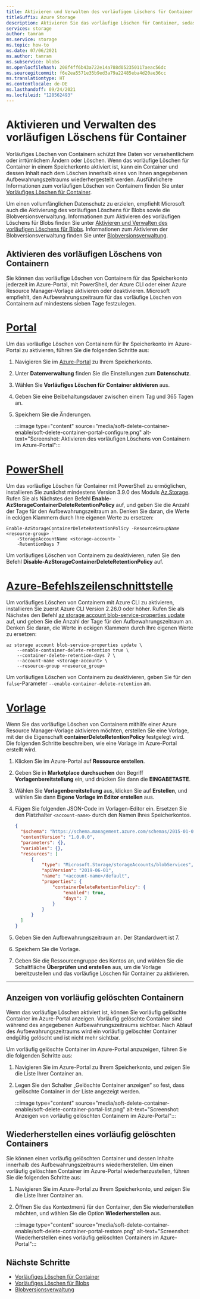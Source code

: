 ```yaml
---
title: Aktivieren und Verwalten des vorläufigen Löschens für Container
titleSuffix: Azure Storage
description: Aktivieren Sie das vorläufige Löschen für Container, sodass Sie Ihre Daten leichter wiederherstellen können, wenn diese irrtümlich geändert oder gelöscht wurden.
services: storage
author: tamram
ms.service: storage
ms.topic: how-to
ms.date: 07/06/2021
ms.author: tamram
ms.subservice: blobs
ms.openlocfilehash: 208f4ff6b43a722e14a788d052350117aeac56dc
ms.sourcegitcommit: f6e2ea5571e35b9ed3a79a22485eba4d20ae36cc
ms.translationtype: HT
ms.contentlocale: de-DE
ms.lasthandoff: 09/24/2021
ms.locfileid: "128562493"
---
```

# <a name="enable-and-manage-soft-delete-for-containers"></a>Aktivieren und Verwalten des vorläufigen Löschens für Container

Vorläufiges Löschen von Containern schützt Ihre Daten vor versehentlichem oder irrtümlichem Ändern oder Löschen. Wenn das vorläufige Löschen für Container in einem Speicherkonto aktiviert ist, kann ein Container und dessen Inhalt nach dem Löschen innerhalb eines von Ihnen angegebenen Aufbewahrungszeitraums wiederhergestellt werden. Ausführlichere Informationen zum vorläufigen Löschen von Containern finden Sie unter [Vorläufiges Löschen für Container](soft-delete-container-overview.md).

Um einen vollumfänglichen Datenschutz zu erzielen, empfiehlt Microsoft auch die Aktivierung des vorläufigen Löschens für Blobs sowie die Blobversionsverwaltung. Informationen zum Aktivieren des vorläufigen Löschens für Blobs finden Sie unter [Aktivieren und Verwalten des vorläufigen Löschens für Blobs](soft-delete-blob-enable.md). Informationen zum Aktivieren der Blobversionsverwaltung finden Sie unter [Blobversionsverwaltung](versioning-overview.md).

## <a name="enable-container-soft-delete"></a>Aktivieren des vorläufigen Löschens von Containern

Sie können das vorläufige Löschen von Containern für das Speicherkonto jederzeit im Azure-Portal, mit PowerShell, der Azure CLI oder einer Azure Resource Manager-Vorlage aktivieren oder deaktivieren. Microsoft empfiehlt, den Aufbewahrungszeitraum für das vorläufige Löschen von Containern auf mindestens sieben Tage festzulegen.

# <a name="portal"></a>[Portal](#tab/azure-portal)

Um das vorläufige Löschen von Containern für Ihr Speicherkonto im Azure-Portal zu aktivieren, führen Sie die folgenden Schritte aus:

1. Navigieren Sie im [Azure-Portal](https://portal.azure.com/) zu Ihrem Speicherkonto.
1. Unter **Datenverwaltung** finden Sie die Einstellungen zum **Datenschutz**.
1. Wählen Sie **Vorläufiges Löschen für Container aktivieren** aus.
1. Geben Sie eine Beibehaltungsdauer zwischen einem Tag und 365 Tagen an.
1. Speichern Sie die Änderungen.

    :::image type="content" source="media/soft-delete-container-enable/soft-delete-container-portal-configure.png" alt-text="Screenshot: Aktivieren des vorläufigen Löschens von Containern im Azure-Portal":::

# <a name="powershell"></a>[PowerShell](#tab/powershell)

Um das vorläufige Löschen für Container mit PowerShell zu ermöglichen, installieren Sie zunächst mindestens Version 3.9.0 des Moduls [Az.Storage](https://www.powershellgallery.com/packages/Az.Storage). Rufen Sie als Nächstes den Befehl **Enable-AzStorageContainerDeleteRetentionPolicy** auf, und geben Sie die Anzahl der Tage für den Aufbewahrungszeitraum an. Denken Sie daran, die Werte in eckigen Klammern durch Ihre eigenen Werte zu ersetzen:

```azurepowershell-interactive
Enable-AzStorageContainerDeleteRetentionPolicy -ResourceGroupName <resource-group> `
    -StorageAccountName <storage-account> `
    -RetentionDays 7
```

Um vorläufiges Löschen von Containern zu deaktivieren, rufen Sie den Befehl **Disable-AzStorageContainerDeleteRetentionPolicy** auf.

# <a name="azure-cli"></a>[Azure-Befehlszeilenschnittstelle](#tab/azure-cli)

Um vorläufiges Löschen von Containern mit Azure CLI zu aktivieren, installieren Sie zuerst Azure CLI Version 2.26.0 oder höher. Rufen Sie als Nächstes den Befehl [az storage account blob-service-properties update](/cli/azure/storage/account/blob-service-properties#az_storage_account_blob_service_properties_update) auf, und geben Sie die Anzahl der Tage für den Aufbewahrungszeitraum an. Denken Sie daran, die Werte in eckigen Klammern durch Ihre eigenen Werte zu ersetzen:

```azurecli-interactive
az storage account blob-service-properties update \
    --enable-container-delete-retention true \
    --container-delete-retention-days 7 \
    --account-name <storage-account> \
    --resource-group <resource_group>
```

Um vorläufiges Löschen von Containern zu deaktivieren, geben Sie für den `false`-Parameter `--enable-container-delete-retention` an.

# <a name="template"></a>[Vorlage](#tab/template)

Wenn Sie das vorläufige Löschen von Containern mithilfe einer Azure Resource Manager-Vorlage aktivieren möchten, erstellen Sie eine Vorlage, mit der die Eigenschaft **containerDeleteRetentionPolicy** festgelegt wird. Die folgenden Schritte beschreiben, wie eine Vorlage im Azure-Portal erstellt wird.

1. Klicken Sie im Azure-Portal auf **Ressource erstellen**.
1. Geben Sie in **Marketplace durchsuchen** den Begriff **Vorlagenbereitstellung** ein, und drücken Sie dann die **EINGABETASTE**.
1. Wählen Sie **Vorlagenbereitstellung** aus, klicken Sie auf **Erstellen**, und wählen Sie dann **Eigene Vorlage im Editor erstellen** aus.
1. Fügen Sie folgenden JSON-Code im Vorlagen-Editor ein. Ersetzen Sie den Platzhalter `<account-name>` durch den Namen Ihres Speicherkontos.

    ```json
    {
      "$schema": "https://schema.management.azure.com/schemas/2015-01-01/deploymentTemplate.json#",
      "contentVersion": "1.0.0.0",
      "parameters": {},
      "variables": {},
      "resources": [
          {
              "type": "Microsoft.Storage/storageAccounts/blobServices",
              "apiVersion": "2019-06-01",
              "name": "<account-name>/default",
              "properties": {
                  "containerDeleteRetentionPolicy": {
                      "enabled": true,
                      "days": 7
                  }
              }
          }
      ]
    }
    ```

1. Geben Sie den Aufbewahrungszeitraum an. Der Standardwert ist 7.
1. Speichern Sie die Vorlage.
1. Geben Sie die Ressourcengruppe des Kontos an, und wählen Sie die Schaltfläche **Überprüfen und erstellen** aus, um die Vorlage bereitzustellen und das vorläufige Löschen für Container zu aktivieren.

---

## <a name="view-soft-deleted-containers"></a>Anzeigen von vorläufig gelöschten Containern

Wenn das vorläufige Löschen aktiviert ist, können Sie vorläufig gelöschte Container im Azure-Portal anzeigen. Vorläufig gelöschte Container sind während des angegebenen Aufbewahrungszeitraums sichtbar. Nach Ablauf des Aufbewahrungszeitraums wird ein vorläufig gelöschter Container endgültig gelöscht und ist nicht mehr sichtbar.

Um vorläufig gelöschte Container im Azure-Portal anzuzeigen, führen Sie die folgenden Schritte aus:

1. Navigieren Sie im Azure-Portal zu Ihrem Speicherkonto, und zeigen Sie die Liste Ihrer Container an.
1. Legen Sie den Schalter „Gelöschte Container anzeigen“ so fest, dass gelöschte Container in der Liste angezeigt werden.

    :::image type="content" source="media/soft-delete-container-enable/soft-delete-container-portal-list.png" alt-text="Screenshot: Anzeigen von vorläufig gelöschten Containern im Azure-Portal":::

## <a name="restore-a-soft-deleted-container"></a>Wiederherstellen eines vorläufig gelöschten Containers

Sie können einen vorläufig gelöschten Container und dessen Inhalte innerhalb des Aufbewahrungszeitraums wiederherstellen. Um einen vorläufig gelöschten Container im Azure-Portal wiederherzustellen, führen Sie die folgenden Schritte aus:

1. Navigieren Sie im Azure-Portal zu Ihrem Speicherkonto, und zeigen Sie die Liste Ihrer Container an.
1. Öffnen Sie das Kontextmenü für den Container, den Sie wiederherstellen möchten, und wählen Sie die Option **Wiederherstellen** aus.

    :::image type="content" source="media/soft-delete-container-enable/soft-delete-container-portal-restore.png" alt-text="Screenshot: Wiederherstellen eines vorläufig gelöschten Containers im Azure-Portal":::

## <a name="next-steps"></a>Nächste Schritte

- [Vorläufiges Löschen für Container](soft-delete-container-overview.md)
- [Vorläufiges Löschen für Blobs](soft-delete-blob-overview.md)
- [Blobversionsverwaltung](versioning-overview.md)

